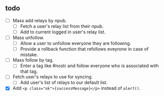 ## todo

- [ ] Mass add relays by npub.
  - [ ] Fetch a user's relay list from their npub.
  - [ ] Add to current logged in user's relay list.
- [ ] Mass unfollow.
  - [ ] Allow a user to unfollow everyone they are following.
  - [ ] Provide a rollback function that refollows eveyrone in case of mistake.
- [ ] Mass follow by tag.
  - [ ] Enter a tag like #nostr and follow everyone who is associated with that tag.
- [ ] Fetch user's relays to use for syncing.
  - [ ] Add user's list of relays to our default list.
- [X] Add `<p class="ok">{successMessage}</p>` instead of `alert()`.
